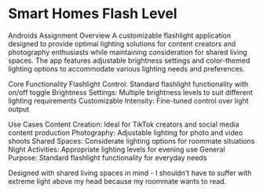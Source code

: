 # Smart Homes Flash Level
Androids Assignment
Overview
A customizable flashlight application designed to provide optimal lighting solutions for content creators and photography enthusiasts while maintaining consideration for shared living spaces. The app features adjustable brightness settings and color-themed lighting options to accommodate various lighting needs and preferences.

Core Functionality
Flashlight Control: Standard flashlight functionality with on/off toggle
Brightness Settings: Multiple brightness levels to suit different lighting requirements
Customizable Intensity: Fine-tuned control over light output

Use Cases
Content Creation: Ideal for TikTok creators and social media content production
Photography: Adjustable lighting for photo and video shoots
Shared Spaces: Considerate lighting options for roommate situations
Night Activities: Appropriate lighting levels for evening use
General Purpose: Standard flashlight functionality for everyday needs


Designed with shared living spaces in mind -  I shouldn't have to suffer with extreme light above my head because my roommate wants to read.
